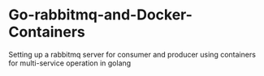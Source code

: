 # Go-rabbitmq-and-Docker-Containers
Setting up a rabbitmq server for consumer and producer using containers for multi-service operation in golang
